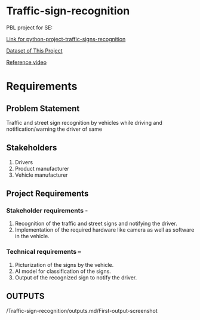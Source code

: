 # Traffic-sign-recognition
PBL project for SE:

[Link for python-project-traffic-signs-recognition](https://data-flair.training/blogs/python-project-traffic-signs-recognition/)

[Dataset of This Project](https://www.kaggle.com/datasets/meowmeowmeowmeowmeow/gtsrb-german-traffic-sign)

[Reference video](https://www.youtube.com/watch?v=qahpZkPlTRM)

# Requirements
## Problem Statement
Traffic and street sign recognition by vehicles while driving and notification/warning the driver of same

## Stakeholders
1)	Drivers
2)	Product manufacturer
3)	Vehicle manufacturer

## Project Requirements
### Stakeholder requirements -
1)	Recognition of the traffic and street signs and notifying the driver.
2)	Implementation of the required hardware like camera as well as software in the vehicle.
### Technical requirements –
1)	Picturization of the signs by the vehicle.
2)	AI model for classification of the signs.
3)	Output of the recognized sign to notify the driver.


## OUTPUTS
/Traffic-sign-recognition/outputs.md/First-output-screenshot
